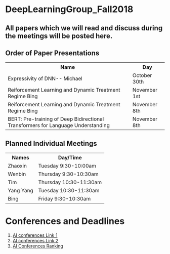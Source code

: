 # DeepLearningGroup_Fall2018
<H2>All papers which we will read and discuss during the meetings will be posted here.</H2>


<H2>Order of Paper Presentations</H2>
<table style="width:100%">
  <tr>
    <th>Name</th>
    <th>Day</th>
  </tr>

   <tr>
    <td>Expressivity of DNN-- Michael</td>
    <td>October 30th</td>
  </tr>
  <tr>
    <td>Reiforcement Learning and Dynamic Treatment Regime Bing</td>
    <td>November 1st</td>
  </tr>
     <tr>
    <td>Reiforcement Learning and Dynamic Treatment Regime Bing</td>
    <td>November 8th</td>
  </tr>
      <tr>
    <td>BERT: Pre-training of Deep Bidirectional Transformers for Language Understanding</td>
    <td>November 8th</td>
  </tr>
</table>


<H2>Planned Individual Meetings</H2>
<table style="width:100%">
  <tr>
     <th>Names</th>
     <th>Day/Time</th>
  </tr>
  <tr>
      <td>Zhaoxin</td>
      <td>Tuesday 9:30-10:00am</td>
  </tr>
     <tr>
      <td>Wenbin </td>
      <td>Thursday 9:30-10:30am</td>
    </tr>
    <tr>
      <td>Tim </td>
      <td>Thursday 10:30-11:30am</td>
    </tr>
    <tr>
      <td>Yang Yang</td>
      <td>Tuesday 10:30-11:30am</td>
  </tr>
      <tr>
      <td>Bing</td>
      <td>Friday 9:30-10:30am</td>
  </tr>
</table>


<H1> Conferences and Deadlines </H1>
<ol>
    <li>  <a href = "https://jackietseng.github.io/conference_call_for_paper/2018-2019-conferences.html"> AI conferences Link 1 </a></li>
    <li>  <a href = "http://www.guide2research.com/topconf/machine-learning"> AI conferences Link 2</a></li>
    <li> <a href = "http://www.cs.jhu.edu/%7Etaochen/SoC_Conference_Ranking.html?from=singlemessage"> AI Conferences Ranking</a></li>
</ol>
